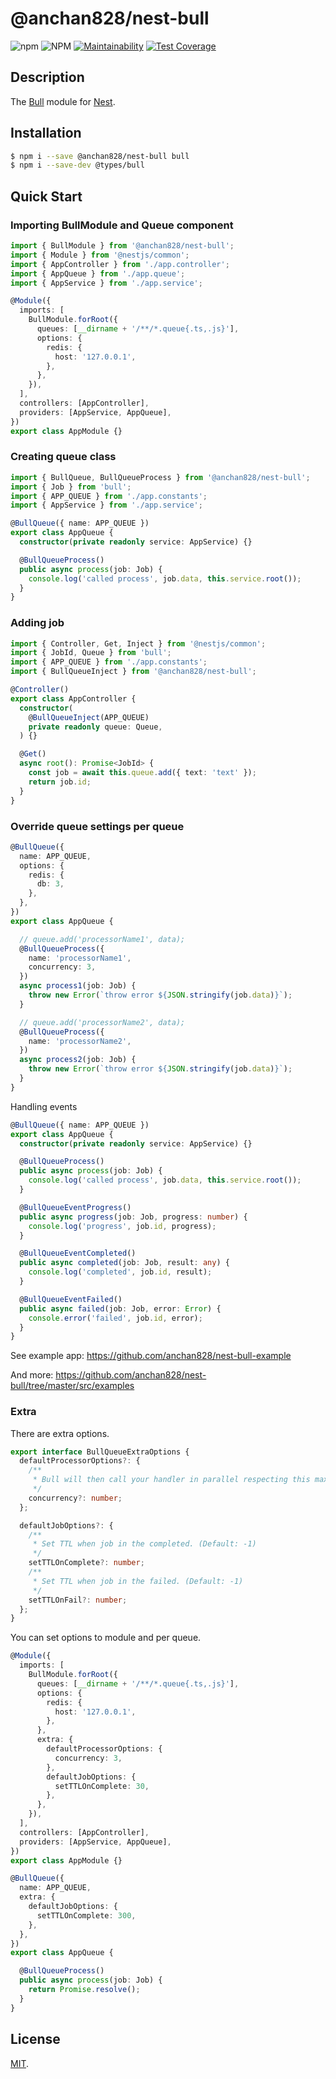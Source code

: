 # @anchan828/nest-bull

![npm](https://img.shields.io/npm/v/@anchan828/nest-bull.svg)
![NPM](https://img.shields.io/npm/l/@anchan828/nest-bull.svg)
[![Maintainability](https://api.codeclimate.com/v1/badges/dfb624755d14e1937a3b/maintainability)](https://codeclimate.com/github/anchan828/nest-bull/maintainability)
[![Test Coverage](https://api.codeclimate.com/v1/badges/dfb624755d14e1937a3b/test_coverage)](https://codeclimate.com/github/anchan828/nest-bull/test_coverage)

## Description

The [Bull](https://github.com/OptimalBits/bull) module for [Nest](https://github.com/nestjs/nest).

## Installation

```bash
$ npm i --save @anchan828/nest-bull bull
$ npm i --save-dev @types/bull
```

## Quick Start

### Importing BullModule and Queue component

```ts
import { BullModule } from '@anchan828/nest-bull';
import { Module } from '@nestjs/common';
import { AppController } from './app.controller';
import { AppQueue } from './app.queue';
import { AppService } from './app.service';

@Module({
  imports: [
    BullModule.forRoot({
      queues: [__dirname + '/**/*.queue{.ts,.js}'],
      options: {
        redis: {
          host: '127.0.0.1',
        },
      },
    }),
  ],
  controllers: [AppController],
  providers: [AppService, AppQueue],
})
export class AppModule {}
```


### Creating queue class

```ts
import { BullQueue, BullQueueProcess } from '@anchan828/nest-bull';
import { Job } from 'bull';
import { APP_QUEUE } from './app.constants';
import { AppService } from './app.service';

@BullQueue({ name: APP_QUEUE })
export class AppQueue {
  constructor(private readonly service: AppService) {}

  @BullQueueProcess()
  public async process(job: Job) {
    console.log('called process', job.data, this.service.root());
  }
}
```

### Adding job

```ts
import { Controller, Get, Inject } from '@nestjs/common';
import { JobId, Queue } from 'bull';
import { APP_QUEUE } from './app.constants';
import { BullQueueInject } from '@anchan828/nest-bull';

@Controller()
export class AppController {
  constructor(
    @BullQueueInject(APP_QUEUE)
    private readonly queue: Queue,
  ) {}

  @Get()
  async root(): Promise<JobId> {
    const job = await this.queue.add({ text: 'text' });
    return job.id;
  }
}
```

### Override queue settings per queue

```ts
@BullQueue({
  name: APP_QUEUE,
  options: {
    redis: {
      db: 3,
    },
  },
})
export class AppQueue {

  // queue.add('processorName1', data);
  @BullQueueProcess({
    name: 'processorName1',
    concurrency: 3,
  })
  async process1(job: Job) {
    throw new Error(`throw error ${JSON.stringify(job.data)}`);
  }

  // queue.add('processorName2', data);
  @BullQueueProcess({
    name: 'processorName2',
  })
  async process2(job: Job) {
    throw new Error(`throw error ${JSON.stringify(job.data)}`);
  }
}
```

Handling events

```ts
@BullQueue({ name: APP_QUEUE })
export class AppQueue {
  constructor(private readonly service: AppService) {}

  @BullQueueProcess()
  public async process(job: Job) {
    console.log('called process', job.data, this.service.root());
  }

  @BullQueueEventProgress()
  public async progress(job: Job, progress: number) {
    console.log('progress', job.id, progress);
  }

  @BullQueueEventCompleted()
  public async completed(job: Job, result: any) {
    console.log('completed', job.id, result);
  }

  @BullQueueEventFailed()
  public async failed(job: Job, error: Error) {
    console.error('failed', job.id, error);
  }
}
```

See example app: https://github.com/anchan828/nest-bull-example

And more: https://github.com/anchan828/nest-bull/tree/master/src/examples


### Extra

There are extra options.

```ts
export interface BullQueueExtraOptions {
  defaultProcessorOptions?: {
    /**
     * Bull will then call your handler in parallel respecting this maximum value.
     */
    concurrency?: number;
  };

  defaultJobOptions?: {
    /**
     * Set TTL when job in the completed. (Default: -1)
     */
    setTTLOnComplete?: number;
    /**
     * Set TTL when job in the failed. (Default: -1)
     */
    setTTLOnFail?: number;
  };
}
```
You can set options to module and per queue.

```ts
@Module({
  imports: [
    BullModule.forRoot({
      queues: [__dirname + '/**/*.queue{.ts,.js}'],
      options: {
        redis: {
          host: '127.0.0.1',
        },
      },
      extra: {
        defaultProcessorOptions: {
          concurrency: 3,
        },
        defaultJobOptions: {
          setTTLOnComplete: 30,
        },
      },
    }),
  ],
  controllers: [AppController],
  providers: [AppService, AppQueue],
})
export class AppModule {}
```

```ts
@BullQueue({
  name: APP_QUEUE,
  extra: {
    defaultJobOptions: {
      setTTLOnComplete: 300,
    },
  },
})
export class AppQueue {

  @BullQueueProcess()
  public async process(job: Job) {
    return Promise.resolve();
  }
}
```


## License

[MIT](LICENSE).